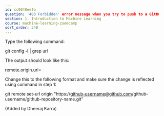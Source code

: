 ```yaml
---
id: cc0048eefb
question: '403 Forbidden' error message when you try to push to a GitHub repository
section: 1. Introduction to Machine Learning
course: machine-learning-zoomcamp
sort_order: 340
---
```


Type the following command:

git config -l | grep url

The output should look like this:

remote.origin.url=

Change this to the following format and make sure the change is reflected using command in step 1:

git remote set-url origin "https://github-username@github.com/github-username/github-repository-name.git"

(Added by Dheeraj Karra)

